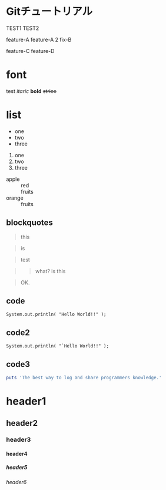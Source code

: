 # Gitチュートリアル
TEST1
TEST2

feature-A
feature-A 2
fix-B

feature-C
feature-D

# font

test
*itaric*
**bold**
~~strice~~

# list
* one
* two
* three

1. one
1. two
1. three

<dl>
 <dt>apple</dt>
 <dd>red</dd>
 <dd>fruits</dd>
 <dt>orange</dt>
 <dd>fruits</dd>
</dl>

## blockquotes

> this

> is

> test

>> what?
>> is
>> this

> OK.

## code
`System.out.println( "Hello World!!" );`

## code2
``System.out.println( "`Hello World!!" );``

## code3
```ruby:qiita.rb
puts 'The best way to log and share programmers knowledge.'
```

# header1
## header2
### header3
#### header4
##### header5
###### header6
